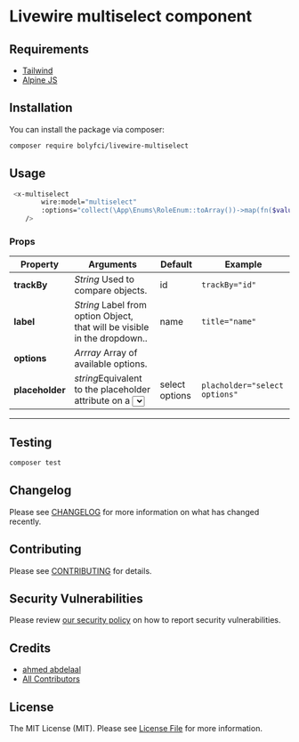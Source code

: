 # Livewire multiselect component

## Requirements
- [Tailwind](https://tailwindcss.com/)
- [Alpine JS](https://github.com/alpinejs/alpine)

## Installation

You can install the package via composer:

```bash
composer require bolyfci/livewire-multiselect
```
## Usage

```bash
 <x-multiselect
        wire:model="multiselect"
        :options="collect(\App\Enums\RoleEnum::toArray())->map(fn($value,$key)=> ['id'=>$key , 'name'=> $value])"
    />
 ```
 
 ### Props
| Property | Arguments |Default | Example |
|----|----|----|----|
|**trackBy**|*String* Used to compare objects.| id |```trackBy="id"```|
|**label**|*String* Label from option Object, that will be visible in the dropdown..| name | ```title="name"```|  
|**options**|*Arrray* Array of available options.| || ```:options="$options ?: [] "```|
|**placeholder**|*string*Equivalent to the placeholder attribute on a <select> input. .| select options |```placholder="select options"```|




---


## Testing

```bash
composer test
```

## Changelog

Please see [CHANGELOG](CHANGELOG.md) for more information on what has changed recently.

## Contributing

Please see [CONTRIBUTING](.github/CONTRIBUTING.md) for details.

## Security Vulnerabilities

Please review [our security policy](../../security/policy) on how to report security vulnerabilities.

## Credits

- [ahmed abdelaal](https://github.com/ahmedabdelaal)
- [All Contributors](../../contributors)

## License

The MIT License (MIT). Please see [License File](LICENSE.md) for more information.

